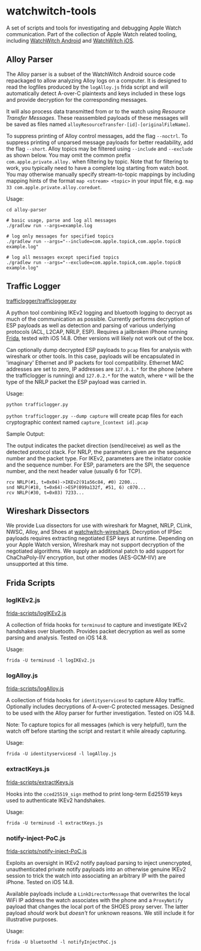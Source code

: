 # watchwitch-tools

A set of scripts and tools for investigating and debugging Apple Watch communication. Part of the collection of Apple Watch related tooling, including [WatchWitch Android](https://github.com/seemoo-lab/watchwitch) and [WatchWitch iOS](https://github.com/seemoo-lab/watchwitch-ios).

## Alloy Parser

The Alloy parser is a subset of the WatchWitch Android source code repackaged to allow analyzing Alloy logs on a computer. It is designed to read the logfiles produced by the `logAlloy.js` frida script and will automatically detect A-over-C plaintexts and keys included in these logs and provide decryption for the corresponding messages.

It will also process data transmitted from or to the watch using *Resource Transfer Messages*. These reassembled payloads of these messages will be saved as files named `alloyResourceTransfer-[id]-[originalFileName]`.

To suppress printing of Alloy control messages, add the flag `--noctrl`. To suppress printing of unparsed message payloads for better readability, add the flag `--short`. Alloy topics may be filtered using `--include` and `--exclude` as shown below. You may omit the common prefix `com.apple.private.alloy.` when filtering by topic. Note that for filtering to work, you typically need to have a complete log starting from watch boot. You may otherwise manually specify stream-to-topic mappings by including mapping hints of the format `map <stream> <topic>` in your input file, e.g. `map 33 com.apple.private.alloy.coreduet`.

Usage:

```
cd alloy-parser

# basic usage, parse and log all messages
./gradlew run --args=example.log

# log only messages for specified topics
./gradlew run --args="--include=com.apple.topicA,com.apple.topicB example.log"

# log all messages except specified topics
./gradlew run --args="--exclude=com.apple.topicA,com.apple.topicB example.log"
```

## Traffic Logger

[trafficlogger/trafficlogger.py](trafficlogger/trafficlogger.py)

A python tool combining IKEv2 logging and bluetooth logging to decrypt as much of the communication as possible. Currently performs decryption of ESP payloads as well as detection and parsing of various underlying protocols (ACL, L2CAP, NRLP, ESP). Requires a jailbroken iPhone running [Frida](https://frida.re), tested with iOS 14.8. Other versions will likely not work out of the box.

Can optionally dump decrypted ESP payloads to `pcap` files for analysis with wireshark or other tools. In this case, payloads will be encapsulated in 'imaginary' Ethernet and IP packets for tool compatibility. Ethernet MAC addresses are set to zero, IP addresses are `127.0.1.*` for the phone (where the trafficlogger is running) and `127.0.2.*` for the watch, where `*` will be the type of the NRLP packet the ESP payload was carried in.

Usage:

`python trafficlogger.py`

`python trafficlogger.py --dump capture` will create pcap files for each cryptographic context named `capture_[context id].pcap`

Sample Output:

The output indicates the packet direction (send/receive) as well as the detected protocol stack. For NRLP, the parameters given are the sequence number and the packet type. For IKEv2, parameters are the initiator cookie and the sequence number. For ESP, parameters are the SPI, the sequence number, and the next header value (usually 6 for TCP).

```
rcv NRLP(#1, t=0x04)->IKEv2(91a56c84, #0) 2200...
snd NRLP(#18, t=0x64)->ESP(099a132f, #51, 6) c070...
rcv NRLP(#30, t=0x03) 7233...
```

## Wireshark Dissectors

We provide Lua dissectors for use with wireshark for Magnet, NRLP, CLink, NWSC, Alloy, and Shoes at [watchwitch-wireshark](https://github.com/seemoo-lab/watchwitch-wireshark). Decryption of IPSec payloads requires extracting negotiated ESP keys at runtime. Depending on your Apple Watch version, Wireshark may not support decryption of the negotiated algorithms. We supply an additional patch to add support for ChaChaPoly-IIV encryption, but other modes (AES-GCM-IIV) are unsupported at this time. 

## Frida Scripts

### logIKEv2.js

[frida-scripts/logIKEv2.js](frida-scripts/logIKEv2.js)

A collection of frida hooks for `terminusd` to capture and investigate IKEv2 handshakes over bluetooth. Provides packet decryption as well as some parsing and analysis. Tested on iOS 14.8.  

Usage:

`frida -U terminusd -l logIKEv2.js`

### logAlloy.js

[frida-scripts/logAlloy.js](frida-scripts/logAlloy.js)

A collection of frida hooks for `identityservicesd` to capture Alloy traffic. Optionally includes decryptions of A-over-C protected messages. Designed to be used with the Alloy parser for further investigation. Tested on iOS 14.8.   

Note: To capture topics for all messages (which is very helpful!), turn the watch off before starting the script and restart it while already capturing.

Usage:

`frida -U identityservicesd -l logAlloy.js`

### extractKeys.js

[frida-scripts/extractKeys.js](frida-scripts/extractKeys.js)

Hooks into the `cced25519_sign` method to print long-term Ed25519 keys used to authenticate IKEv2 handshakes.  

Usage:

`frida -U terminusd -l extractKeys.js`

### notify-inject-PoC.js

[frida-scripts/notify-inject-PoC.js](frida-scripts/notify-inject-PoC.js)

Exploits an oversight in IKEv2 notify payload parsing to inject unencrypted, unauthenticated private notify payloads into an otherwise genuine IKEv2 session to trick the watch into associating an arbitrary IP with the paired iPhone. Tested on iOS 14.8.

Available payloads include a `LinkDirectorMessage` that overwrites the local WiFi IP address the watch associates with the phone and a `ProxyNotify` payload that changes the local port of the SHOES proxy server. The latter payload *should* work but *doesn't* for unknown reasons. We still include it for illustrative purposes.

Usage:

`frida -U bluetoothd -l notifyInjectPoC.js`
